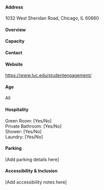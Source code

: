#### Address

1032 West Sheridan Road, Chicago, IL 60660

#### Overview



#### Capacity



#### Contact



#### Website

https://www.luc.edu/studentengagement/

#### Age

All

#### Hospitality

Green Room: [Yes/No]  
Private Bathroom: [Yes/No]  
Shower: [Yes/No]  
Laundry: [Yes/No]

#### Parking

[Add parking details here]

#### Accessibility & Inclusion

[Add accessibility notes here]

